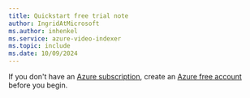```yaml
---
title: Quickstart free trial note
author: IngridAtMicrosoft
ms.author: inhenkel
ms.service: azure-video-indexer
ms.topic: include 
ms.date: 10/09/2024
---
```


<!-- original metadata copied during repo migration 
author: SyntaxC4
ms.service: cloud-services
ms.topic: include
ms.date: 10/09/2024ms.author: cfowler
-->

If you don't have an [Azure subscription](/azure/guides/developer/azure-developer-guide#understanding-accounts-subscriptions-and-billing), create an [Azure free account](https://azure.microsoft.com/free/?ref=microsoft.com&utm_source=microsoft.com&utm_medium=docs&utm_campaign=visualstudio) before you begin.
